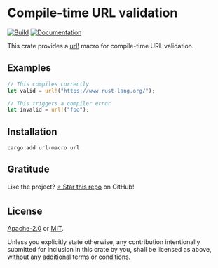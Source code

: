 <!-- DO NOT EDIT -->
<!-- This file is automatically generated by README.ts. -->
<!-- Edit README.ts if you want to make changes. -->

# Compile-time URL validation

[![Build](https://github.com/DenisGorbachev/url-macro/actions/workflows/ci.yml/badge.svg)](https://github.com/DenisGorbachev/url-macro)
[![Documentation](https://docs.rs/url-macro/badge.svg)](https://docs.rs/url-macro)

This crate provides a [url!][__link0] macro for compile-time URL validation.

## Examples

```rust
// This compiles correctly
let valid = url!("https://www.rust-lang.org/");
```

```rust
// This triggers a compiler error
let invalid = url!("foo");
```

   [__cargo_doc2readme_dependencies_info]: ggGkYW0BYXSEGyMws-dKI-LpG9swkVXG-rikGwSuJGhB0NVbG974QPrPJF6XYXKEG4AA8JRKwJB9G9olxhSTKUcIG1sf0boPKowfG1HA4Nxt7NpkYWSBg2l1cmwtbWFjcm9mMC4xLjEyaXVybF9tYWNybw
 [__link0]: https://docs.rs/url-macro/latest/url_macro/?search=url

## Installation

```shell
cargo add url-macro url
```

## Gratitude

Like the project? [⭐ Star this repo](https://github.com/DenisGorbachev/url-macro) on GitHub!

## License

[Apache-2.0](LICENSE-APACHE) or [MIT](LICENSE-MIT).

Unless you explicitly state otherwise, any contribution intentionally submitted for inclusion in this crate by you, shall be licensed as above, without any additional terms or conditions.
